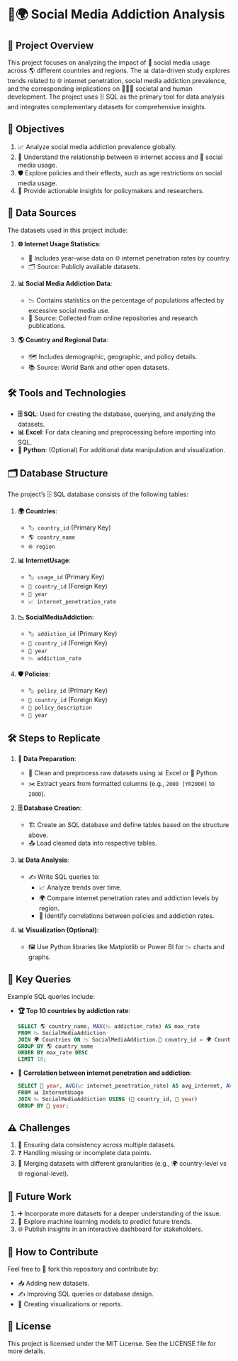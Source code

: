 # 📱🌍 Social Media Addiction Analysis

## 🌟 Project Overview
This project focuses on analyzing the impact of 📱 social media usage across 🌎 different countries and regions. The 📊 data-driven study explores trends related to 🌐 internet penetration, social media addiction prevalence, and the corresponding implications on 🧑‍🤝‍🧑 societal and human development. The project uses 🗄️ SQL as the primary tool for data analysis and integrates complementary datasets for comprehensive insights.

## 🎯 Objectives
1. 📈 Analyze social media addiction prevalence globally.
2. 🔗 Understand the relationship between 🌐 internet access and 📱 social media usage.
3. 🛡️ Explore policies and their effects, such as age restrictions on social media usage.
4. 🧠 Provide actionable insights for policymakers and researchers.

## 📂 Data Sources
The datasets used in this project include:

1. **🌐 Internet Usage Statistics**:
   - 📅 Includes year-wise data on 🌐 internet penetration rates by country.
   - 🗂️ Source: Publicly available datasets.

2. **📊 Social Media Addiction Data**:
   - 📉 Contains statistics on the percentage of populations affected by excessive social media use.
   - 📖 Source: Collected from online repositories and research publications.

3. **🌎 Country and Regional Data**:
   - 🗺️ Includes demographic, geographic, and policy details.
   - 📚 Source: World Bank and other open datasets.

## 🛠️ Tools and Technologies
- **🗄️ SQL**: Used for creating the database, querying, and analyzing the datasets.
- **📊 Excel**: For data cleaning and preprocessing before importing into SQL.
- **🐍 Python**: (Optional) For additional data manipulation and visualization.

## 🗂️ Database Structure
The project’s 🗄️ SQL database consists of the following tables:

1. **🌍 Countries**:
   - `🏷️ country_id` (Primary Key)
   - `🌎 country_name`
   - `🌐 region`

2. **📊 InternetUsage**:
   - `🏷️ usage_id` (Primary Key)
   - `🔗 country_id` (Foreign Key)
   - `📅 year`
   - `📈 internet_penetration_rate`

3. **📉 SocialMediaAddiction**:
   - `🏷️ addiction_id` (Primary Key)
   - `🔗 country_id` (Foreign Key)
   - `📅 year`
   - `📉 addiction_rate`

4. **🛡️ Policies**:
   - `🏷️ policy_id` (Primary Key)
   - `🔗 country_id` (Foreign Key)
   - `📝 policy_description`
   - `📅 year`

## 🛠️ Steps to Replicate
1. **🧹 Data Preparation**:
   - 🧽 Clean and preprocess raw datasets using 📊 Excel or 🐍 Python.
   - ✂️ Extract years from formatted columns (e.g., `2000 [YR2000]` to `2000`).

2. **🗄️ Database Creation**:
   - 🏗️ Create an SQL database and define tables based on the structure above.
   - 📤 Load cleaned data into respective tables.

3. **📊 Data Analysis**:
   - ✍️ Write SQL queries to:
     - 📈 Analyze trends over time.
     - 🌍 Compare internet penetration rates and addiction levels by region.
     - 🔗 Identify correlations between policies and addiction rates.

4. **📊 Visualization (Optional)**:
   - 🖼️ Use Python libraries like Matplotlib or Power BI for 📉 charts and graphs.

## 🔑 Key Queries
Example SQL queries include:
- **🏆 Top 10 countries by addiction rate**:
  ```sql
  SELECT 🌎 country_name, MAX(📉 addiction_rate) AS max_rate
  FROM 📉 SocialMediaAddiction
  JOIN 🌍 Countries ON 📉 SocialMediaAddiction.🔗 country_id = 🌍 Countries.🏷️ country_id
  GROUP BY 🌎 country_name
  ORDER BY max_rate DESC
  LIMIT 10;
  ```

- **🔗 Correlation between internet penetration and addiction**:
  ```sql
  SELECT 📅 year, AVG(📈 internet_penetration_rate) AS avg_internet, AVG(📉 addiction_rate) AS avg_addiction
  FROM 📊 InternetUsage
  JOIN 📉 SocialMediaAddiction USING (🔗 country_id, 📅 year)
  GROUP BY 📅 year;
  ```

## ⚠️ Challenges
1. 🔄 Ensuring data consistency across multiple datasets.
2. ❓ Handling missing or incomplete data points.
3. 🧩 Merging datasets with different granularities (e.g., 🌍 country-level vs 🌐 regional-level).

## 🔮 Future Work
1. ➕ Incorporate more datasets for a deeper understanding of the issue.
2. 🤖 Explore machine learning models to predict future trends.
3. 🌐 Publish insights in an interactive dashboard for stakeholders.

## 🤝 How to Contribute
Feel free to 🔀 fork this repository and contribute by:
- 📥 Adding new datasets.
- ✍️ Improving SQL queries or database design.
- 🎨 Creating visualizations or reports.

## 📜 License
This project is licensed under the MIT License. See the LICENSE file for more details.

